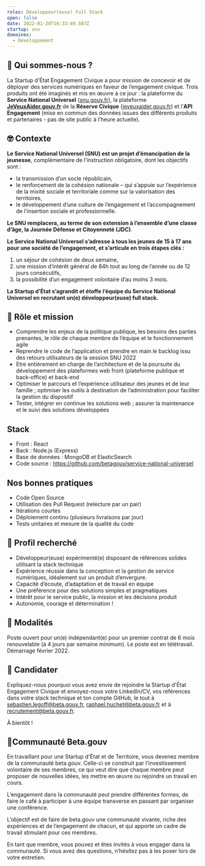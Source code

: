 ```yaml
---
roles: Développeur(euse) Full Stack
open: false
date: 2022-01-20T16:33:49.507Z
startup: snu
domaines:
  - Développement
---
```

## 👋 Qui sommes-nous ?

La Startup d'État Engagement Civique a pour mission de concevoir et de déployer des services numériques en faveur de l’engagement civique. Trois produits ont été imaginés et mis en œuvre à ce jour : la plateforme du **Service National Universel** ([snu.gouv.fr](https://www.snu.gouv.fr/)), la plateforme **[JeVeuxAider.gouv.fr](http://JeVeuxAider.gouv.fr)** de la **Réserve Civique** ([jeveuxaider.gouv.fr](https://jeveuxaider.gouv.fr/)) et l’**API Engagement** (mise en commun des données issues des différents produits et partenaires - pas de site public à l’heure actuelle).

## 🤓 Contexte

**Le Service National Universel (SNU) est un projet d’émancipation de la jeunesse**, complémentaire de l’instruction obligatoire, dont les objectifs sont :

* la transmission d’un socle républicain,
* le renforcement de la cohésion nationale – qui s’appuie sur l’expérience de la mixité sociale et territoriale comme sur la valorisation des territoires,
* le développement d’une culture de l’engagement et l’accompagnement de l’insertion sociale et professionnelle.

**Le SNU remplacera, au terme de son extension à l’ensemble d’une classe d’âge, la Journée Défense et Citoyenneté (JDC)**.

**Le Service National Universel s’adresse à tous les jeunes de 15 à 17 ans pour une société de l’engagement, et s’articule en trois étapes clés :**

1. un séjour de cohésion de deux semaine,
2. une mission d’intérêt général de 84h tout au long de l’année ou de 12 jours consécutifs,
3. la possibilité d’un engagement volontaire d’au moins 3 mois.

**La Startup d’État s’agrandit et étoffe l’équipe du Service National Universel en recrutant un(e) développeur(euse) full stack.**



## 🎯 Rôle et mission

* Comprendre les enjeux de la politique publique, les besoins des parties prenantes, le rôle de chaque membre de l’équipe et le fonctionnement agile
* Reprendre le code de l’application et prendre en main le backlog issu des retours utilisateurs de la session SNU 2022
* Etre entièrement en charge de l’architecture et de la poursuite du développement des plateformes web front (plateforme publique et back-office) et back-end
* Optimiser le parcours et l’expérience utilisateur des jeunes et de leur famille ; optimiser les outils à destination de l’administration pour faciliter la gestion du dispositif
* Tester, intégrer en continue les solutions web ; assurer la maintenance et le suivi des solutions développées

## Stack

* Front : React
* Back : Node.js (Express)
* Base de données : MongoDB et ElasticSearch
* Code source : [](https://github.com/betagouv/service-national-universel)<https://github.com/betagouv/service-national-universel>

## Nos bonnes pratiques

* Code Open Source
* Utilisation des Pull Request (relecture par un pair)
* Itérations courtes
* Déploiement continu (plusieurs livraisons par jour)
* Tests unitaires et mesure de la qualité du code



## 🔎 Profil recherché

* Développeur(euse) expérimenté(e) disposant de références solides utilisant la stack technique
* Expérience réussie dans la conception et la gestion de service numériques, idéalement sur un produit d’envergure.
* Capacité d’écoute, d’adaptation et de travail en équipe
* Une préférence pour des solutions simples et pragmatiques
* Intérêt pour le service public, la mission et les décisions produit
* Autonomie, courage et détermination !

## 📝 Modalités

Poste ouvert pour un(e) indépendant(e) pour un premier contrat de 6 mois renouvelable (à 4 jours par semaine minimum). Le poste est en télétravail. Démarrage février 2022.

## 🚀 Candidater

Expliquez-nous pourquoi vous avez envie de rejoindre la Startup d'État Engagement Civique et envoyez-nous votre LinkedIn/CV, vos références dans votre stack technique et ton compte GitHub, le tout à [sebastien.legoff@beta.gouv.fr](mailto:sebastien.legoff@beta.gouv.fr), [raphael.huchet@beta.gouv.fr](mailto:raphael.huchet@beta.gouv.fr) et à [recrutement@beta.gouv.fr](mailto:recrutement@beta.gouv.fr).

À bientôt !

## 🤝Communauté Beta.gouv

En travaillant pour une Startup d'État et de Territoire, vous devenez membre de la communauté beta.gouv. Celle-ci se construit par l’investissement volontaire de ses membres, ce qui veut dire que chaque membre peut proposer de nouvelles idées, les mettre en œuvre ou rejoindre un travail en cours.

L’engagement dans la communauté peut prendre différentes formes, de faire le café à participer à une équipe transverse en passant par organiser une conférence.

L’objectif est de faire de beta.gouv une communauté vivante, riche des expériences et de l’engagement de chacun, et qui apporte un cadre de travail stimulant pour ces membres.

En tant que membre, vous pouvez et êtes invités à vous engager dans la communauté. Si vous avez des questions, n’hésitez pas à les poser lors de votre entretien.

